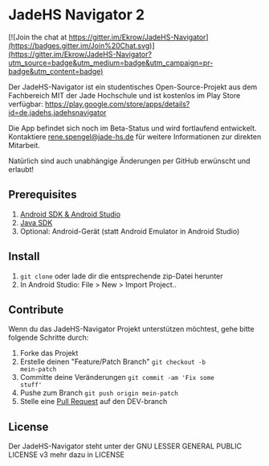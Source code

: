 # JadeHS Navigator 2 #

[![Join the chat at https://gitter.im/Ekrow/JadeHS-Navigator](https://badges.gitter.im/Join%20Chat.svg)](https://gitter.im/Ekrow/JadeHS-Navigator?utm_source=badge&utm_medium=badge&utm_campaign=pr-badge&utm_content=badge)

Der JadeHS-Navigator ist ein studentisches Open-Source-Projekt aus dem Fachbereich MIT der Jade Hochschule und ist kostenlos im Play Store verfügbar: https://play.google.com/store/apps/details?id=de.jadehs.jadehsnavigator

Die App befindet sich noch im Beta-Status und wird fortlaufend entwickelt. Kontaktiere rene.spengel@jade-hs.de für weitere Informationen zur direkten Mitarbeit.

Natürlich sind auch unabhängige Änderungen per GitHub erwünscht und erlaubt! 

## Prerequisites

1. [Android SDK & Android Studio](https://developer.android.com/sdk/installing/index.html)
2. [Java SDK](http://www.oracle.com/technetwork/java/javase/downloads/index.html)
3. Optional: Android-Gerät (statt Android Emulator in Android Studio)

## Install

1. <code>git clone</code> oder lade dir die entsprechende zip-Datei herunter
2. In Android Studio: File > New > Import Project..

## Contribute

Wenn du das JadeHS-Navigator Projekt unterstützen möchtest, gehe bitte folgende Schritte durch: 

1. Forke das Projekt
2. Erstelle deinen "Feature/Patch Branch" <code>git checkout -b mein-patch</code>
3. Committe deine Veränderungen <code>git commit -am 'Fix some stuff'</code>
4. Pushe zum Branch <code>git push origin mein-patch</code>
5. Stelle eine [Pull Request](https://github.com/Ekrow/JadeHS-Navigator/pulls) auf den DEV-branch

## License

Der JadeHS-Navigator steht unter der  GNU LESSER GENERAL PUBLIC LICENSE v3 mehr dazu in LICENSE

